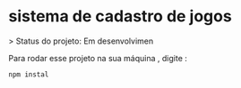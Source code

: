  <h1>sistema de cadastro de jogos</h1>
> Status do projeto: Em desenvolvimen

Para rodar esse projeto na sua máquina , digite :

```
npm instal
```
